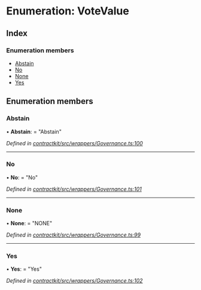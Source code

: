 # Enumeration: VoteValue

## Index

### Enumeration members

* [Abstain](_contractkit_src_wrappers_governance_.votevalue.md#abstain)
* [No](_contractkit_src_wrappers_governance_.votevalue.md#no)
* [None](_contractkit_src_wrappers_governance_.votevalue.md#none)
* [Yes](_contractkit_src_wrappers_governance_.votevalue.md#yes)

## Enumeration members

###  Abstain

• **Abstain**: = "Abstain"

*Defined in [contractkit/src/wrappers/Governance.ts:100](https://github.com/celo-org/celo-monorepo/blob/master/packages/contractkit/src/wrappers/Governance.ts#L100)*

___

###  No

• **No**: = "No"

*Defined in [contractkit/src/wrappers/Governance.ts:101](https://github.com/celo-org/celo-monorepo/blob/master/packages/contractkit/src/wrappers/Governance.ts#L101)*

___

###  None

• **None**: = "NONE"

*Defined in [contractkit/src/wrappers/Governance.ts:99](https://github.com/celo-org/celo-monorepo/blob/master/packages/contractkit/src/wrappers/Governance.ts#L99)*

___

###  Yes

• **Yes**: = "Yes"

*Defined in [contractkit/src/wrappers/Governance.ts:102](https://github.com/celo-org/celo-monorepo/blob/master/packages/contractkit/src/wrappers/Governance.ts#L102)*
